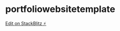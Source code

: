 # portfoliowebsitetemplate

[Edit on StackBlitz ⚡️](https://stackblitz.com/edit/portfoliowebsitetemplate)